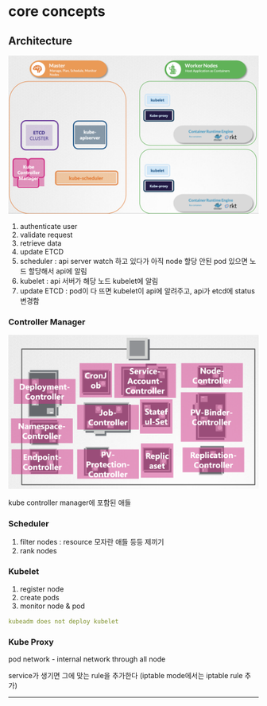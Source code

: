 # core concepts

## Architecture

![core%20concepts%20c5a46924fbd64b648c6f57c30719799d/Untitled.png](core%20concepts%20c5a46924fbd64b648c6f57c30719799d/Untitled.png)

1. authenticate user
2. validate request
3. retrieve data 
4. update ETCD
5. scheduler : api server watch 하고 있다가 아직 node 할당 안된 pod 있으면 노드 할당해서 api에 알림
6. kubelet : api 서버가 해당 노드 kubelet에 알림
7. update ETCD : pod이 다 뜨면 kubelet이 api에 알려주고, api가 etcd에 status 변경함

### Controller Manager

![core%20concepts%20c5a46924fbd64b648c6f57c30719799d/Untitled%201.png](core%20concepts%20c5a46924fbd64b648c6f57c30719799d/Untitled%201.png)

kube controller manager에 포함된 애들

### Scheduler

1. filter nodes : resource 모자란 애들 등등 제끼기
2. rank nodes 

### Kubelet

1. register node
2. create pods
3. monitor node & pod

```yaml
kubeadm does not deploy kubelet
```

### Kube Proxy

pod network - internal network through all node

service가 생기면 그에 맞는 rule을 추가한다 (iptable mode에서는 iptable rule 추가) 

---